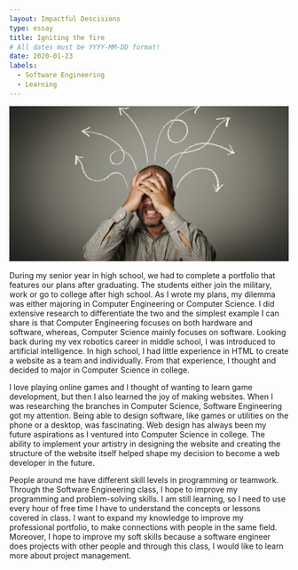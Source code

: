 ```yaml
---
layout: Impactful Descisions
type: essay
title: Igniting the fire
# All dates must be YYYY-MM-DD format!
date: 2020-01-23
labels:
  - Software Engineering
  - Learning
---
```


<img class="ui medium right circular floated image" src="../images/decision.png">

During my senior year in high school, we had to complete a portfolio that features our plans after graduating. The students either join the military, work or go to college after high school. As I wrote my plans, my dilemma was either majoring in Computer Engineering or Computer Science. I did extensive research to differentiate the two and the simplest example I can share is that Computer Engineering focuses on both hardware and software, whereas, Computer Science mainly focuses on software. Looking back during my vex robotics career in middle school, I was introduced to artificial intelligence. In high school, I had little experience in HTML to create a website as a team and individually. From that experience, I thought and decided to major in Computer Science in college.

I love playing online games and I thought of wanting to learn game development, but then I also learned the joy of making websites. When I was researching the branches in Computer Science, Software Engineering got my attention. Being able to design software, like games or utilities on the phone or a desktop, was fascinating. Web design has always been my future aspirations as I ventured into Computer Science in college. The ability to implement your artistry in designing the website and creating the structure of the website itself helped shape my decision to become a web developer in the future.

People around me have different skill levels in programming or teamwork. Through the Software Engineering class, I hope to improve my programming and problem-solving skills. I am still learning, so I need to use every hour of free time I have to understand the concepts or lessons covered in class. I want to expand my knowledge to improve my professional portfolio, to make connections with people in the same field. Moreover, I hope to improve my soft skills because a software engineer does projects with other people and through this class, I would like to learn more about project management. 
